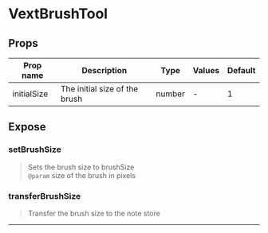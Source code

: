 # VextBrushTool

## Props

| Prop name   | Description                   | Type   | Values | Default |
| ----------- | ----------------------------- | ------ | ------ | ------- |
| initialSize | The initial size of the brush | number | -      | 1       |

## Expose

### setBrushSize

> Sets the brush size to brushSize <br/>`@param` size of the brush in pixels

### transferBrushSize

> Transfer the brush size to the note store

---
